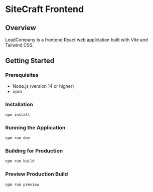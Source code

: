 # SiteCraft Frontend

## Overview

LeadCompany is a frontend React web application built with Vite and Tailwind CSS.

## Getting Started

### Prerequisites

- Node.js (version 14 or higher)
- npm

### Installation

```sh
npm install
```

### Running the Application

```sh
npm run dev
```

### Building for Production

```sh
npm run build
```

### Preview Production Build

```sh
npm run preview
```
